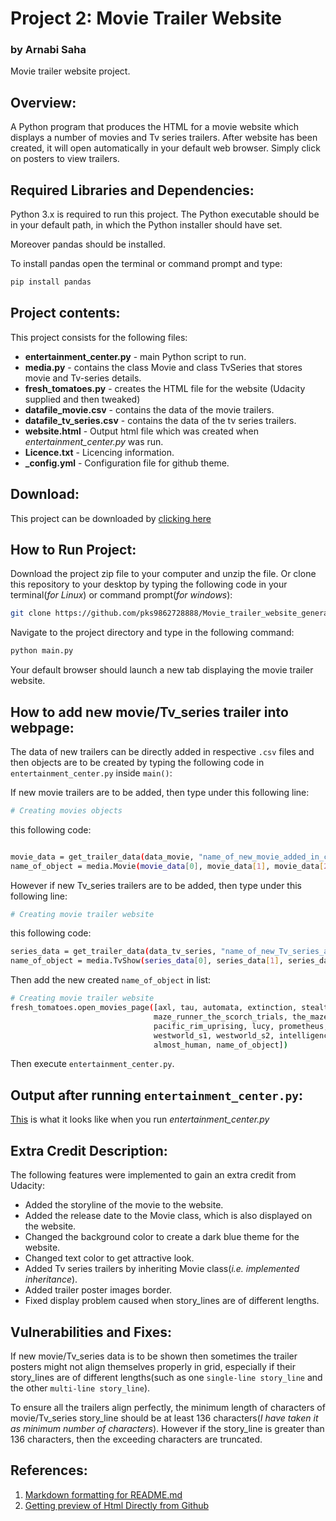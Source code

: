 # Project 2: Movie Trailer Website
### by Arnabi Saha

Movie trailer website project.

## Overview:

A Python program that produces the HTML for a movie website which displays a number of movies and Tv series trailers. After website has been created, it will open automatically in your default web browser. Simply click on posters to view trailers.

## Required Libraries and Dependencies:

Python 3.x is required to run this project. The Python executable should be in your default path, in which the Python installer should have set. 

Moreover pandas should be installed. 

To install pandas open the terminal or command prompt and type:

```bash
pip install pandas
```

## Project contents:

This project consists for the following files:

* **entertainment_center.py** - main Python script to run.
* **media.py** - contains the class Movie and class TvSeries that stores movie and Tv-series details.
* **fresh_tomatoes.py** - creates the HTML file for the website (Udacity supplied and then tweaked)
* **datafile_movie.csv** - contains the data of the movie trailers.
* **datafile_tv_series.csv** - contains the data of the tv series trailers.
* **website.html** - Output html file which was created when *entertainment_center.py* was run.
* **Licence.txt** - Licencing information.
* **_config.yml** - Configuration file for github theme.

## Download:
This project can be downloaded by [clicking here](https://github.com/pks9862728888/Movie_trailer_website_generator/archive/master.zip)

## How to Run Project:

Download the project zip file to your computer and unzip the file. Or clone this repository to your desktop by typing the following code in your terminal(*for Linux*) or command prompt(*for windows*):

```bash
git clone https://github.com/pks9862728888/Movie_trailer_website_generator.git
```

Navigate to the project directory and type in the following command:

```bash
python main.py
```

Your default browser should launch a new tab displaying the movie trailer website.

## How to add new movie/Tv_series trailer into webpage:

The data of new trailers can be directly added in respective `.csv` files and then objects are to be created by typing the following code in `entertainment_center.py` inside `main()`:

If new movie trailers are to be added, then type under this following line:
```bash
# Creating movies objects
```
this following code:
```bash

movie_data = get_trailer_data(data_movie, "name_of_new_movie_added_in_csv_file")
name_of_object = media.Movie(movie_data[0], movie_data[1], movie_data[2], movie_data[3], movie_data[4])
```
However if new Tv_series trailers are to be added, then type under this following line:
```bash
# Creating movie trailer website
```
this following code:

```bash
series_data = get_trailer_data(data_tv_series, "name_of_new_Tv_series_added_in_csv_file", 1)
name_of_object = media.TvShow(series_data[0], series_data[1], series_data[2], series_data[3], series_data[4], series_data[5])
```

Then add the new created `name_of_object` in list:

```bash
# Creating movie trailer website
fresh_tomatoes.open_movies_page([axl, tau, automata, extinction, stealth, maze_runner_the_death_cure,
                                maze_runner_the_scorch_trials, the_maze_runner, interstellar, pacific_rim,
                                pacific_rim_uprising, lucy, prometheus, edge_of_tomorrow, inception,
                                westworld_s1, westworld_s2, intelligence_s1, intelligence_s2, minority_report,
                                almost_human, name_of_object])
```
Then execute `entertainment_center.py`.

## Output after running `entertainment_center.py`:

[This](http://htmlpreview.github.com/?https://github.com/pks9862728888/Movie_trailer_website_generator/blob/master/webpage.html) is what it looks like when you run *entertainment_center.py*

## Extra Credit Description:

The following features were implemented to gain an extra credit from Udacity:

* Added the storyline of the movie to the website.
* Added the release date to the Movie class, which is also displayed on the website.
* Changed the background color to create a dark blue theme for the website.
* Changed text color to get attractive look.
* Added Tv series trailers by inheriting Movie class(*i.e. implemented inheritance*).
* Added trailer poster images border.
* Fixed display problem caused when story_lines are of different lengths.

## Vulnerabilities and Fixes:
If new movie/Tv_series data is to be shown then sometimes the trailer posters might not align themselves properly in grid, especially if their story_lines are of different lengths(such as one `single-line story_line` and the other `multi-line story_line`).


To ensure all the trailers align perfectly, the minimum length of characters of movie/Tv_series story_line should be at least 136 characters(*I have taken it as minimum number of characters*). However if the story_line is greater than 136 characters, then the exceeding characters are truncated.

## References:
1. [Markdown formatting for README.md](https://help.github.com/articles/basic-writing-and-formatting-syntax/)
2. [Getting preview of Html Directly from Github](https://stackoverflow.com/questions/6551446/can-i-run-html-files-directly-from-github-instead-of-just-viewing-their-source)